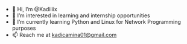 - 👋 Hi, I’m @Kadiiiix
- 👀 I’m interested in learning and internship opportunities
- 🌱 I’m currently learning Python and Linux for Network Programming purposes
- 📫 Reach me at kadicamina01@gmail.com

<!---
Kadiiiix/Kadiiiix is a ✨ special ✨ repository because its `README.md` (this file) appears on your GitHub profile.
You can click the Preview link to take a look at your changes.
--->
